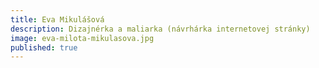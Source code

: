 ```yaml
---
title: Eva Mikulášová
description: Dizajnérka a maliarka (návrhárka internetovej stránky)
image: eva-milota-mikulasova.jpg
published: true
---
```


